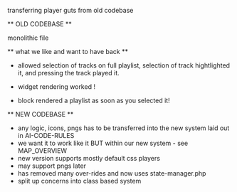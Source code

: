 transferring player guts from old codebase

** OLD CODEBASE **

monolithic file

** what we like and want to have back **

- allowed selection of tracks on full playlist, selection of track hightlighted it, and pressing the track played it.

- widget rendering worked ! 

- block rendered a playlist as soon as you selected it! 



** NEW CODEBASE **

- any logic, icons, pngs has to be transferred into the new system laid out in AI-CODE-RULES
- we want it to work like it BUT within our new system - see MAP_OVERVIEW
- new version supports mostly default css players
- may support pngs later
- has removed many over-rides and now uses state-manager.php
- split up concerns into class based system 

